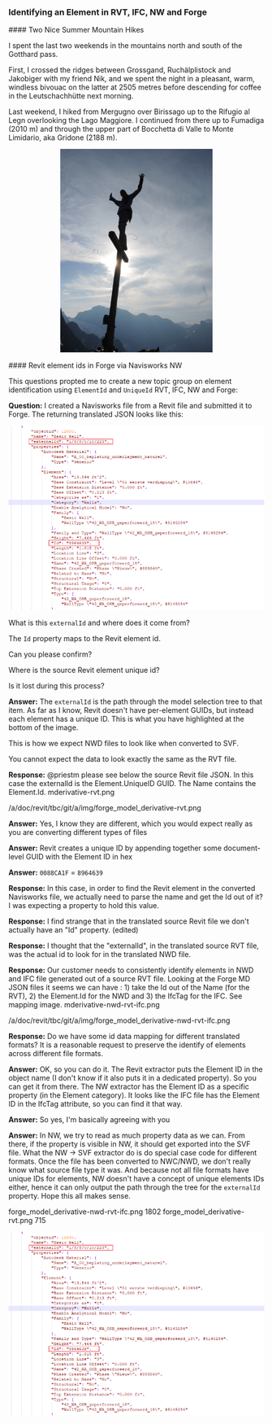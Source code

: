 <head>
<meta http-equiv="Content-Type" content="text/html; charset=utf-8">
<link rel="stylesheet" type="text/css" href="bc.css">
<script src="https://cdn.rawgit.com/google/code-prettify/master/loader/run_prettify.js" type="text/javascript"></script>
</head>

<!---

- /a/doc/revit/tbc/git/a/img/808_jeremy_jakobiger_gipfelkreuz_600x800.jpg

- more trees can save the planet (and us) from global warming

- Roger Penrose On Why Consciousness Does Not Compute
  The emperor of physics defends his controversial theory of mind.
  http://nautil.us/issue/47/consciousness/roger-penrose-on-why-consciousness-does-not-compute
  Steve Paulson
  BY STEVE PAULSON
  MAY 4, 2017

- new topic group on element id and guid in rvt, ifc, nw and forge

- Revit element ids in Forge via Navisworks NW

twitter:

 Forge in the #RevitAPI @AutodeskForge @AutodeskRevit #bim #DynamoBim #ForgeDevCon http://bit.ly/roomvolumegltf

&ndash;
...

linkedin:

#bim #DynamoBim #ForgeDevCon #Revit #API #IFC #SDK #AI #VisualStudio #Autodesk #AEC #adsk

the [Revit API discussion forum](http://forums.autodesk.com/t5/revit-api-forum/bd-p/160) thread

-->

### Identifying an Element in RVT, IFC, NW and Forge


####<a name="2"></a> Two Nice Summer Mountain Hikes

I spent the last two weekends in the mountains north and south of the Gotthard pass.

First, I crossed the ridges between Grossgand, Ruchälplistock and Jakobiger with my friend Nik, and we spent the night in a pleasant, warm, windless bivouac on the latter at 2505 metres before descending for coffee in the Leutschachhütte next morning.

Last weekend, I hiked from Mergugno over Birissago up to the Rifugio al Legn overlooking the Lago Maggiore.
I continued from there up to Fumadiga (2010 m) and through the upper part of Bocchetta di Valle to Monte Limidario, aka Gridone (2188 m).

<center>
<img src="img/808_jeremy_jakobiger_gipfelkreuz_600x800.jpg" alt="Jeremy on Jakobiger" width="300">
</center>




####<a name="2"></a> Revit element ids in Forge via Navisworks NW

This questions propted me to create a new topic group on element identification using `ElementId` and `UniqueId` RVT, IFC, NW and Forge:

**Question:** I created a Navisworks file from a Revit file and submitted it to Forge.
The returning translated JSON looks like this:

<center>
<img src="img/forge_model_derivative-nw-rvt.png" alt="RVT to NW element id in Forge" width="809">
</center>

What is this `externalId` and where does it come from?

The `Id` property maps to the Revit element id.

Can you please confirm?

Where is the source Revit element unique id?

Is it lost during this process?

**Answer:** The `externalId` is the path through the model selection tree to that item. As far as I know, Revit doesn't have per-element GUIDs, but instead each element has a unique ID. This is what you have highlighted at the bottom of the image.

This is how we expect NWD files to look like when converted to SVF.

You cannot expect the data to look exactly the same as the RVT file.

**Response:** @priestm please see below the source Revit file JSON. In this case the externalId is the Element.UniqueID GUID. The Name contains the Element.Id.
mderivative-rvt.png

/a/doc/revit/tbc/git/a/img/forge_model_derivative-rvt.png

**Answer:** Yes, I know they are different, which you would expect really as you are converting different types of files

**Answer:** Revit creates a unique ID by appending together some document-level GUID with the Element ID in hex

**Answer:** `0088CA1F` = `8964639`

**Response:** In this case, in order to find the Revit element in the converted Navisworks file, we actually need to parse the name and get the Id out of it? I was expecting a property to hold this value.

**Response:** I find strange that in the translated source Revit file we don't actually have an "Id" property. (edited)

**Response:** I thought that the "externalId", in the translated source RVT file, was the actual id to look for in the translated NWD file.

**Response:** Our customer needs to consistently identify elements in NWD and IFC file generated out of a source RVT file. Looking at the Forge MD JSON files it seems we can have : 1) take the Id out of the Name (for the RVT), 2) the Element.Id for the NWD and 3) the IfcTag for the IFC. See mapping image.
mderivative-nwd-rvt-ifc.png

/a/doc/revit/tbc/git/a/img/forge_model_derivative-nwd-rvt-ifc.png

**Response:** Do we have some id data mapping for different translated formats? It is a reasonable request to preserve the identify of elements across different file formats.

**Answer:** OK, so you can do it. The Revit extractor puts the Element ID in the object name (I don't know if it also puts it in a dedicated property). So you can get it from there. The NW extractor has the Element ID as a specific property (in the Element category). It looks like the IFC file has the Element ID in the IfcTag attribute, so you can find it that way.

**Answer:** So yes, I'm basically agreeing with you

**Answer:** In NW, we try to read as much property data as we can. From there, if the property is visible in NW, it should get exported into the SVF file. What the NW -> SVF extractor do is do special case code for different formats. Once the file has been converted to NWC/NWD, we don't really know what source file type it was. And because not all file formats have unique IDs for elements, NW doesn't have a concept of unique elements IDs either, hence it can only output the path through the tree for the `externalId` property. Hope this all makes sense.


forge_model_derivative-nwd-rvt-ifc.png 1802
forge_model_derivative-rvt.png 715

<center>
<img src="img/forge_model_derivative-nw-rvt.png" alt="RVT to NW element id in Forge " width="809">
</center>

